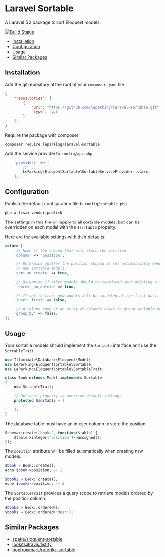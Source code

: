 # Laravel Sortable

A Laravel 5.2 package to sort Eloquent models.

[![Build Status](https://travis-ci.org/leparking/laravel-sortable.svg)](https://travis-ci.org/leparking/laravel-sortable)

* [Installation](#installation)
* [Configuration](#configuration)
* [Usage](#usage)
* [Similar Packages](#similar-packages)

## Installation

Add the git repository at the root of your `composer.json` file

```json
{
    "repositories": [
        {
            "url": "https://github.com/leparking/laravel-sortable.git",
            "type": "git"
        }
    ],
}
```

Require the package with composer

```sh
composer require leparking/laravel-sortable
```

Add the service provider to `config/app.php`

```php
    'providers' => [
        // ...
        LeParking\EloquentSortable\SortableServiceProvider::class,
    ],
```

## Configuration

Publish the default configuration file to `config/sortable.php`

```sh
php artisan vendor:publish
```

The settings in this file will apply to all sortable models, but can be
overridden on each model with the `$sortable` property.

Here are the available settings with their defaults:

```php
return [
     // Name of the column that will store the position.
    'column' => 'position',

     // Determine whether the position should be set automatically when creating
     // new sortable models.
    'sort_on_create' => true,

     // Determine if other models should be reordered when deleting a sortable model.
    'reorder_on_delete' => true,

     // If set to true, new models will be inserted at the first position.
    'insert_first' => false,

     // A column name or an array of columns names to group sortable models.
    'group_by' => false,
];
```

## Usage

Your sortable models should implement the `Sortable` interface and use the `SortableTrait`.

```php
use Illuminate\Database\Eloquent\Model;
use LeParking\EloquentSortable\Sortable;
use LeParking\EloquentSortable\SortableTrait;

class Book extends Model implements Sortable
{
    use SortableTrait;

    // Optional property to override default settings.
    protected $sortable = [
        // ...
    ];
}

```

The database table must have an integer column to store the position.

```php
Schema::create('books', function($table) {
    $table->integer('position')->unsigned();
});
```

The `position` attribute will be filled automatically when creating new models.

```php
$book = Book::create();
echo $book->position; // 1

$book2 = Book::create();
echo $book2->position; // 2
```

The `SortableTrait` provides a query scope to retrieve models ordered by the
position column.

```php
$books = Book::ordered();
$books = Book::ordered('desc');
```

## Similar Packages

* [spatie/eloquent-sortable](https://github.com/spatie/eloquent-sortable)
* [lookitsatravis/listify](https://github.com/lookitsatravis/listify)
* [boxfrommars/rutorika-sortable](https://github.com/boxfrommars/rutorika-sortable)

